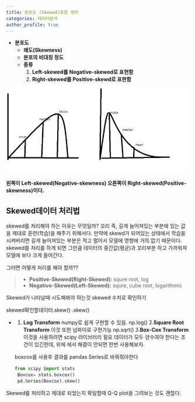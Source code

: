 ```yaml
---
title: 분포도 (Skewed)포함 정리
categories: 데이터분석
author_profile: true
---
```


* **분포도**
   - **왜도(Skewness)**
   - **분포의 비대칭 정도**
   - **종류**
        1. **Left-skewed를 Negative-skewed로 표현함**
        2. **Right-skewed를 Positive-skewd로 표현함**


<img src="/assets/images/m4.png">

**왼쪽이 Left-skewed(Negative-skewness) 오른쪽이 Right-skewed(Positive-skewness)이다.**

## Skewed데이터 처리법

skewed를 처리해야 하는 이유는 무엇일까? 꼬리 즉, 길게 늘어져있는 부분에 있는 값을 제대로 훈련(학습)을 해주기 위해서다. 만약에 skewd가 되어있는 상태에서 학습을 시켜버리면 길게 늘어져있는 부분은 적고 멀어서 모델에 영향에 거의 없기 때문이다. skewed를 처리를 하게 되면 그만큼 데이터의 중간값(평균)과 꼬리부분 하고 가까워져 모델에 보다 크게 들어간다. 

그러면 어떻게 처리를 해야 할까?? 

> * **Positive-Skewed(Right-Skewed):** squre root, log
> * **Negative-Skewed(Left-Skewed):** squre, cube root,  logarithmic 



Skewed가 나타날때 시도해봐야 하는것
skewed 수치로 확인하기

skewed확인할데이터.skew()
.skew()
* 1. **Log Transform**
numpy로 쉽게 구현할 수 있음.
np.log()
  2.**Square Root Transform**
  이것 또한 넘파이로 구현가능
  np.sqrt()
  3.**Box-Cox Transform**
  이것을 사용하려면 scipy 라이브러리 필요
  데이터가 모두 양수여야 한다는 조건이 있긴한데,
  위에 에서 해결이 안되면 한번 사용해보자.

  boxcox를 사용후 결과를 pandas Series로 바꿔줘야한다

  ```python
  from scipy import stats
   Boxcox= stats.boxcox()
   pd.Series(Boxcox).skew()
  ```
    
Skewed를 처리하고 제대로 되었는지 확일할때 Q-Q plot을 그려보는 것도 괜찮다.

